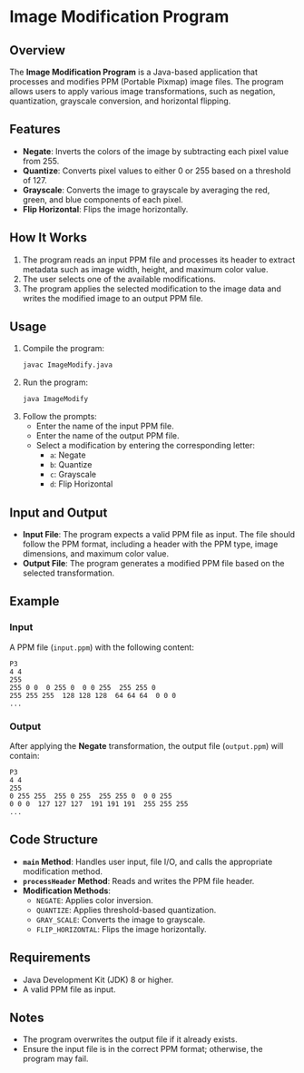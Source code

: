 # Image Modification Program

## Overview

The **Image Modification Program** is a Java-based application that processes and modifies PPM (Portable Pixmap) image files. The program allows users to apply various image transformations, such as negation, quantization, grayscale conversion, and horizontal flipping.

## Features
- **Negate**: Inverts the colors of the image by subtracting each pixel value from 255.
- **Quantize**: Converts pixel values to either 0 or 255 based on a threshold of 127.
- **Grayscale**: Converts the image to grayscale by averaging the red, green, and blue components of each pixel.
- **Flip Horizontal**: Flips the image horizontally.

## How It Works
1. The program reads an input PPM file and processes its header to extract metadata such as image width, height, and maximum color value.
2. The user selects one of the available modifications.
3. The program applies the selected modification to the image data and writes the modified image to an output PPM file.

## Usage
1. Compile the program:
   ```bash
   javac ImageModify.java
   ```
2. Run the program:
   ```bash
   java ImageModify
   ```
3. Follow the prompts:
   - Enter the name of the input PPM file.
   - Enter the name of the output PPM file.
   - Select a modification by entering the corresponding letter:
     - `a`: Negate
     - `b`: Quantize
     - `c`: Grayscale
     - `d`: Flip Horizontal

## Input and Output
- **Input File**: The program expects a valid PPM file as input. The file should follow the PPM format, including a header with the PPM type, image dimensions, and maximum color value.
- **Output File**: The program generates a modified PPM file based on the selected transformation.

## Example

### Input
A PPM file (`input.ppm`) with the following content:
```
P3
4 4
255
255 0 0  0 255 0  0 0 255  255 255 0
255 255 255  128 128 128  64 64 64  0 0 0
...
```

### Output
After applying the **Negate** transformation, the output file (`output.ppm`) will contain:
```
P3
4 4
255
0 255 255  255 0 255  255 255 0  0 0 255
0 0 0  127 127 127  191 191 191  255 255 255
...
```

## Code Structure

- **`main` Method**: Handles user input, file I/O, and calls the appropriate modification method.
- **`processHeader` Method**: Reads and writes the PPM file header.
- **Modification Methods**:
  - `NEGATE`: Applies color inversion.
  - `QUANTIZE`: Applies threshold-based quantization.
  - `GRAY_SCALE`: Converts the image to grayscale.
  - `FLIP_HORIZONTAL`: Flips the image horizontally.

## Requirements
- Java Development Kit (JDK) 8 or higher.
- A valid PPM file as input.

## Notes
- The program overwrites the output file if it already exists.
- Ensure the input file is in the correct PPM format; otherwise, the program may fail.

